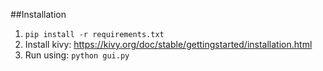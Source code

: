 ##Installation
1. ```pip install -r requirements.txt```
2. Install kivy: https://kivy.org/doc/stable/gettingstarted/installation.html
3. Run using: ```python gui.py```